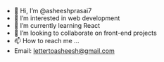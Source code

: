 - 👋 Hi, I’m @asheeshprasai7
- 👀 I’m interested in web development
- 🌱 I’m currently learning React
- 💞️ I’m looking to collaborate on front-end projects
- 📫 How to reach me ...
- Email: lettertoasheesh@gmail.com

<!---
asheeshprasai7/asheeshprasai7 is a ✨ special ✨ repository because its `README.md` (this file) appears on your GitHub profile.
You can click the Preview link to take a look at your changes.
--->
